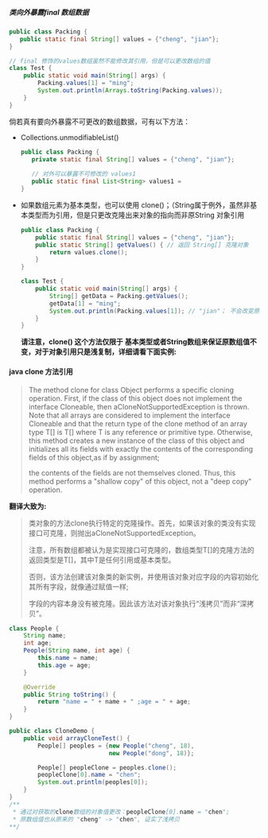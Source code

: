 ##### 类向外暴露final 数组数据

```java
public class Packing {
   public static final String[] values = {"cheng", "jian"};
}

// final 修饰的values数组虽然不能修改其引用，但是可以更改数组的值
class Test {
    public static void main(String[] args) {
        Packing.values[1] = "ming";
        System.out.println(Arrays.toString(Packing.values));
    }
}
```

倘若真有要向外暴露不可更改的数组数据，可有以下方法：

- Collections.unmodifiableList()

    ```java
    public class Packing {
       private static final String[] values = {"cheng", "jian"};
       
       // 对外可以暴露不可修改的 values1
       public static final List<String> values1 = 					                  					Collections.unmodifiableList(Arrays.asList(values));
    }
    
    ```

- 如果数组元素为基本类型，也可以使用 clone()；（String属于例外，虽然非基本类型而为引用，但是只更改克隆出来对象的指向而非原String 对象引用

    ```java
    public class Packing {
        public static final String[] values = {"cheng", "jian"};
        public static String[] getValues() { // 返回 String[] 克隆对象
            return values.clone();
        }
    }
    
    class Test {
        public static void main(String[] args) {
            String[] getData = Packing.getValues();
            getData[1] = "ming";
            System.out.println(Packing.values[1]); // "jian"； 不会改变原数组的值
        }
    }
    
    ```

    **请注意，clone() 这个方法仅限于 基本类型或者String数组来保证原数组值不变，对于对象引用只是浅复制，详细请看下面实例:**



#### java clone 方法引用

> The method clone for class Object performs a specific cloning operation. First, if the class of this object does not implement the interface Cloneable, then aCloneNotSupportedException is thrown.
> Note that all arrays are considered to implement the interface Cloneable and that the return type of the clone method of an array type T[] is T[] where T is any reference or primitive type.
> Otherwise, this method creates a new instance of the class of this object and initializes all its fields with exactly the contents of the corresponding fields of this object,as if by assignment; 
>
> the contents of the fields are not themselves cloned. Thus, this method performs a "shallow copy" of this object, not a "deep copy" operation.

**翻译大致为:**

> 类对象的方法clone执行特定的克隆操作。首先，如果该对象的类没有实现接口可克隆，则抛出aCloneNotSupportedException。
>
> 注意，所有数组都被认为是实现接口可克隆的，数组类型T[]的克隆方法的返回类型是T[]，其中T是任何引用或基本类型。
>
> 否则，该方法创建该对象类的新实例，并使用该对象对应字段的内容初始化其所有字段，就像通过赋值一样;
>
> 字段的内容本身没有被克隆。因此该方法对该对象执行“浅拷贝”而非“深拷贝”。



```java
class People {
    String name;
    int age;
    People(String name, int age) {
        this.name = name;
        this.age = age;
    }

    @Override
    public String toString() {
        return "name = " + name + " ;age = " + age;
    }
}

public class CloneDemo {
    public void arrayCloneTest() {
    	People[] peoples = {new People("cheng", 18),
                        	new People("dong", 18)};

    	People[] peopleClone = peoples.clone();
   	 	peopleClone[0].name = "chen";
    	System.out.println(peoples[0]);
	}
}
/**
 * 通过对获取的clone数组的对象值更改：peopleClone[0].name = "chen";
 * 原数组值也从原来的 "cheng" -> "chen", 证实了浅拷贝
**/
```

